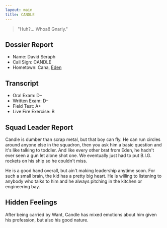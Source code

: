 ```yaml
---
layout: main
title: CANDLE
---
```


> "Huh?... Whoa!!  Gnarly."

## Dossier Report
* Name: David Seraph
* Call Sign: CANDLE
* Hometown: Cana, [Eden](eden)

## Transcript
* Oral Exam: D–
* Written Exam: D–
* Field Test: A+
* Live Fire Exercise: B

## Squad Leader Report

Candle is dumber than scrap metal, but that boy can fly. He can run circles around anyone else in the squadron, then you ask him a basic question and it's like talking to toddler. And like every other brat from Eden, he hadn't ever seen a gun let alone shot one. We eventually just had to put B.I.G. rockets on his ship so he couldn't miss.

He is a good hand overall, but ain't making leadership anytime soon. For such a small brain, the kid has a pretty big heart. He is willing to listening to anybody who talks to him and he always pitching in the kitchen or engineering bay.


## Hidden Feelings

After being carried by Want, Candle has mixed emotions about him given his profession, but also his good nature.
